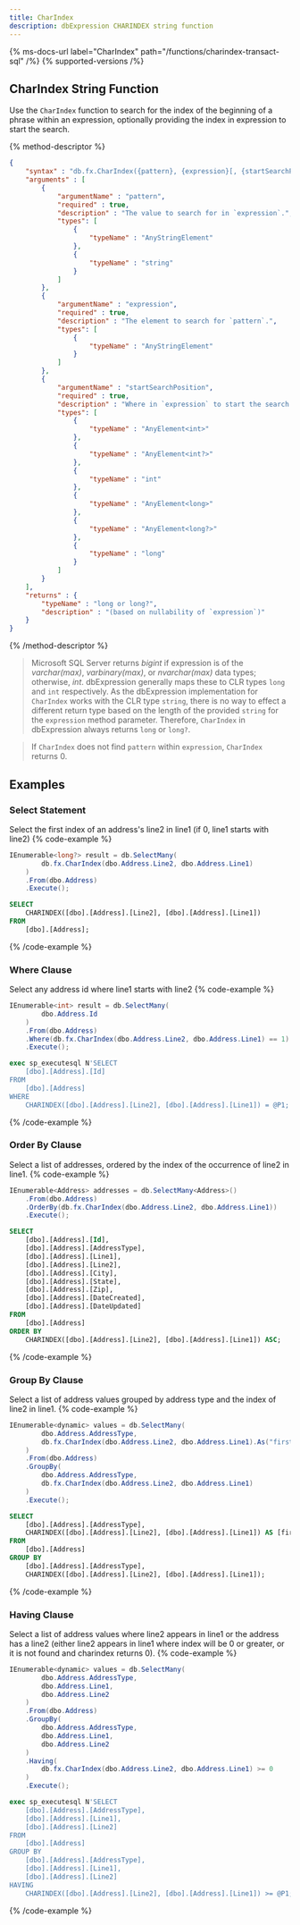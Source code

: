 ```yaml
---
title: CharIndex
description: dbExpression CHARINDEX string function
---
```


{% ms-docs-url label="CharIndex" path="/functions/charindex-transact-sql" /%}
{% supported-versions /%}

## CharIndex String Function

Use the `CharIndex` function to search for the index of the beginning of a phrase within an 
expression, optionally providing the index in expression to start the search.

{% method-descriptor %}
```json
{
    "syntax" : "db.fx.CharIndex({pattern}, {expression}[, {startSearchPosition}])",
    "arguments" : [
        {
            "argumentName" : "pattern",
            "required" : true,
            "description" : "The value to search for in `expression`.",
            "types": [
                { 
                    "typeName" : "AnyStringElement"
                },
                { 
                    "typeName" : "string"
                }
            ]
        },
        {
            "argumentName" : "expression",
            "required" : true,
            "description" : "The element to search for `pattern`.",
            "types": [
                { 
                    "typeName" : "AnyStringElement"
                }
            ]
        },
        {
            "argumentName" : "startSearchPosition",
            "required" : true,
            "description" : "Where in `expression` to start the search for `pattern`.",
            "types": [
                { 
                    "typeName" : "AnyElement<int>"
                },
                { 
                    "typeName" : "AnyElement<int?>"
                },
                { 
                    "typeName" : "int"
                },
                { 
                    "typeName" : "AnyElement<long>"
                },
                { 
                    "typeName" : "AnyElement<long?>"
                },
                { 
                    "typeName" : "long"
                }
            ]
        }              
    ],
    "returns" : { 
        "typeName" : "long or long?", 
        "description" : "(based on nullability of `expression`)"
    }
}
```
{% /method-descriptor %}

> Microsoft SQL Server returns *bigint* if expression is of the *varchar(max)*, *varbinary(max)*, or *nvarchar(max)* data types; otherwise, *int*. 
dbExpression generally maps these to CLR types `long` and `int` respectively. As the dbExpression implementation for `CharIndex` works 
with the CLR type `string`, there is no way to effect a different return type based on the length of the 
provided `string` for the `expression` method parameter. Therefore, `CharIndex` in dbExpression always returns `long` or `long?`.

> If `CharIndex` does not find `pattern` within `expression`, `CharIndex` returns 0.

## Examples
### Select Statement
Select the first index of an address's line2 in line1 (if 0, line1 starts with line2)
{% code-example %}
```csharp
IEnumerable<long?> result = db.SelectMany(
		db.fx.CharIndex(dbo.Address.Line2, dbo.Address.Line1)
	)
	.From(dbo.Address)
	.Execute();
```
```sql
SELECT
	CHARINDEX([dbo].[Address].[Line2], [dbo].[Address].[Line1])
FROM
	[dbo].[Address];
```
{% /code-example %}

### Where Clause
Select any address id where line1 starts with line2
{% code-example %}
```csharp
IEnumerable<int> result = db.SelectMany(
		dbo.Address.Id
	)
	.From(dbo.Address)
	.Where(db.fx.CharIndex(dbo.Address.Line2, dbo.Address.Line1) == 1)
	.Execute();
```
```sql
exec sp_executesql N'SELECT
	[dbo].[Address].[Id]
FROM
	[dbo].[Address]
WHERE
	CHARINDEX([dbo].[Address].[Line2], [dbo].[Address].[Line1]) = @P1;',N'@P1 bigint',@P1=1
```
{% /code-example %}

### Order By Clause
Select a list of addresses, ordered by the index of the occurrence of line2 in line1.
{% code-example %}
```csharp
IEnumerable<Address> addresses = db.SelectMany<Address>()
    .From(dbo.Address)
    .OrderBy(db.fx.CharIndex(dbo.Address.Line2, dbo.Address.Line1))
    .Execute();
```
```sql
SELECT
	[dbo].[Address].[Id],
	[dbo].[Address].[AddressType],
	[dbo].[Address].[Line1],
	[dbo].[Address].[Line2],
	[dbo].[Address].[City],
	[dbo].[Address].[State],
	[dbo].[Address].[Zip],
	[dbo].[Address].[DateCreated],
	[dbo].[Address].[DateUpdated]
FROM
	[dbo].[Address]
ORDER BY
	CHARINDEX([dbo].[Address].[Line2], [dbo].[Address].[Line1]) ASC;
```
{% /code-example %}

### Group By Clause
Select a list of address values grouped by address type and the index of line2 in line1.
{% code-example %}
```csharp
IEnumerable<dynamic> values = db.SelectMany(
        dbo.Address.AddressType,
        db.fx.CharIndex(dbo.Address.Line2, dbo.Address.Line1).As("first_index_of")
    )
    .From(dbo.Address)
    .GroupBy(
        dbo.Address.AddressType,
        db.fx.CharIndex(dbo.Address.Line2, dbo.Address.Line1)
    )
    .Execute();
```
```sql
SELECT
	[dbo].[Address].[AddressType],
	CHARINDEX([dbo].[Address].[Line2], [dbo].[Address].[Line1]) AS [first_index_of]
FROM
	[dbo].[Address]
GROUP BY
	[dbo].[Address].[AddressType],
	CHARINDEX([dbo].[Address].[Line2], [dbo].[Address].[Line1]);
```
{% /code-example %}

### Having Clause
Select a list of address values where line2 appears in line1 or the address has a line2 (either line2 appears in line1 where index will be 0 or greater,
or it is not found and charindex returns 0).
{% code-example %}
```csharp
IEnumerable<dynamic> values = db.SelectMany(
		dbo.Address.AddressType,
		dbo.Address.Line1,
		dbo.Address.Line2
	)
	.From(dbo.Address)
	.GroupBy(
		dbo.Address.AddressType,
		dbo.Address.Line1,
		dbo.Address.Line2
	)
	.Having(
		db.fx.CharIndex(dbo.Address.Line2, dbo.Address.Line1) >= 0
	)
	.Execute();
```
```sql
exec sp_executesql N'SELECT
	[dbo].[Address].[AddressType],
	[dbo].[Address].[Line1],
	[dbo].[Address].[Line2]
FROM
	[dbo].[Address]
GROUP BY
	[dbo].[Address].[AddressType],
	[dbo].[Address].[Line1],
	[dbo].[Address].[Line2]
HAVING
	CHARINDEX([dbo].[Address].[Line2], [dbo].[Address].[Line1]) >= @P1;',N'@P1 bigint',@P1=0
```
{% /code-example %}


